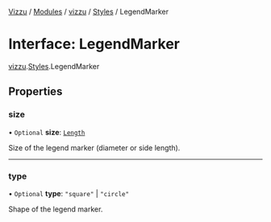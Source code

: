 [Vizzu](../README.md) / [Modules](../modules.md) / [vizzu](../modules/vizzu.md)
/ [Styles](../modules/vizzu.Styles.md) / LegendMarker

# Interface: LegendMarker

[vizzu](../modules/vizzu.md).[Styles](../modules/vizzu.Styles.md).LegendMarker

## Properties

### size

• `Optional` **size**: [`Length`](../modules/vizzu.Styles.md#length)

Size of the legend marker (diameter or side length).

______________________________________________________________________

### type

• `Optional` **type**: `"square"` | `"circle"`

Shape of the legend marker.
